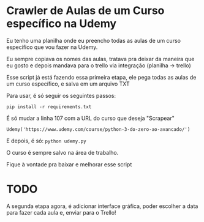 # Crawler de Aulas de um Curso específico na Udemy

Eu tenho uma planilha onde eu preencho todas as aulas de um curso específico que vou fazer na Udemy. 

Eu sempre copiava os nomes das aulas, tratava pra deixar da maneira que eu gosto e depois mandava para o trello via integração (planilha -> trello)

Esse script já está fazendo essa primeira etapa, ele pega todas as aulas de um curso específico, e salva em um arquivo TXT 

Para usar, é só seguir os seguintes passos: 

`pip install -r requirements.txt`

É só mudar a linha 107 com a URL do curso que deseja "Scrapear" 

`Udemy('https://www.udemy.com/course/python-3-do-zero-ao-avancado/')`

E depois, é só: 
`python udemy.py`

O curso é sempre salvo na área de trabalho. 

Fique à vontade pra baixar e melhorar esse script

# TODO
A segunda etapa agora, é adicionar interface gráfica, poder escolher a data para fazer cada aula e, enviar para o Trello!

